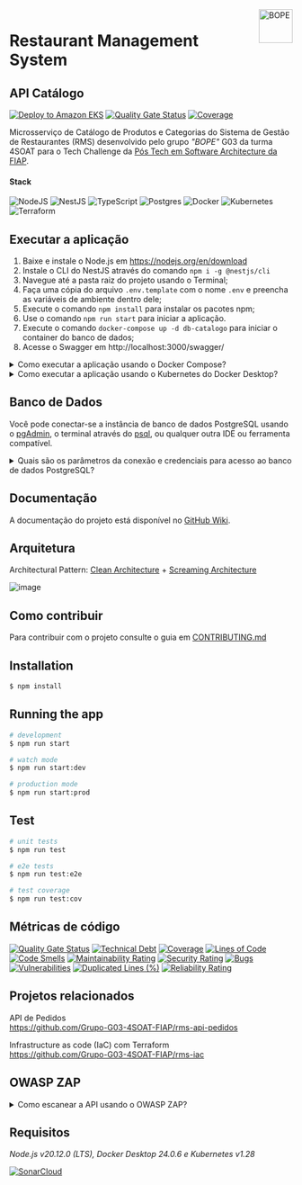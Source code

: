 <img src="https://github.com/Grupo-G03-4SOAT-FIAP/rms-backend/raw/main/docs/img/bope-faca-na-carveira-knife-skull-logo.png" alt="BOPE" title="BOPE" align="right" height="60" />

# Restaurant Management System
## API Catálogo

[![Deploy to Amazon EKS](https://github.com/Grupo-G03-4SOAT-FIAP/rms-api-catalogo/actions/workflows/deploy.yml/badge.svg)](https://github.com/Grupo-G03-4SOAT-FIAP/rms-api-catalogo/actions/workflows/deploy.yml)
[![Quality Gate Status](https://sonarcloud.io/api/project_badges/measure?project=Grupo-G03-4SOAT-FIAP_rms-api-catalogo&metric=alert_status)](https://sonarcloud.io/summary/new_code?id=Grupo-G03-4SOAT-FIAP_rms-api-catalogo)
[![Coverage](https://sonarcloud.io/api/project_badges/measure?project=Grupo-G03-4SOAT-FIAP_rms-api-catalogo&metric=coverage)](https://sonarcloud.io/summary/new_code?id=Grupo-G03-4SOAT-FIAP_rms-api-catalogo)

Microsserviço de Catálogo de Produtos e Categorias do Sistema de Gestão de Restaurantes (RMS) desenvolvido pelo grupo *"BOPE"* G03 da turma 4SOAT para o Tech Challenge da [Pós Tech em Software Architecture da FIAP](https://postech.fiap.com.br/curso/software-architecture/).

#### Stack

![NodeJS](https://img.shields.io/badge/node.js-6DA55F?style=for-the-badge&logo=node.js&logoColor=white)
![NestJS](https://img.shields.io/badge/nestjs-%23E0234E.svg?style=for-the-badge&logo=nestjs&logoColor=white)
![TypeScript](https://img.shields.io/badge/typescript-%23007ACC.svg?style=for-the-badge&logo=typescript&logoColor=white)
![Postgres](https://img.shields.io/badge/postgres-%23316192.svg?style=for-the-badge&logo=postgresql&logoColor=white)
![Docker](https://img.shields.io/badge/docker-%230db7ed.svg?style=for-the-badge&logo=docker&logoColor=white)
![Kubernetes](https://img.shields.io/badge/kubernetes-%23326ce5.svg?style=for-the-badge&logo=kubernetes&logoColor=white)
![Terraform](https://img.shields.io/badge/terraform-%235835CC.svg?style=for-the-badge&logo=terraform&logoColor=white)

## Executar a aplicação

1. Baixe e instale o Node.js em https://nodejs.org/en/download
2. Instale o CLI do NestJS através do comando `npm i -g @nestjs/cli`
3. Navegue até a pasta raiz do projeto usando o Terminal;
4. Faça uma cópia do arquivo `.env.template` com o nome `.env` e preencha as variáveis de ambiente dentro dele;
5. Execute o comando `npm install` para instalar os pacotes npm;
6. Use o comando `npm run start` para iniciar a aplicação.
7. Execute o comando `docker-compose up -d db-catalogo` para iniciar o container do banco de dados;
8. Acesse o Swagger em http://localhost:3000/swagger/

<details>

<summary>Como executar a aplicação usando o Docker Compose?</summary>

## Executar a aplicação usando o Docker Compose

1. Clone este repositório;
2. Navegue até a pasta raiz do projeto usando o Terminal;
3. Faça uma cópia do arquivo `.env.template` com o nome `.env` e preencha as variáveis de ambiente dentro dele;
4. Execute o comando `docker-compose up -d`
5. Acesse o Swagger em http://localhost:3000/swagger/

</details>

<details>

<summary>Como executar a aplicação usando o Kubernetes do Docker Desktop?</summary>

## Executar a aplicação usando o Kubernetes do Docker Desktop

1. Clone este repositório;
2. Navegue até a pasta raiz do projeto usando o Terminal;
3. Use o comando `docker build -t rms-api-catalogo:latest .` para gerar a imagem de container da aplicação;
4. Use o comando `kubectl apply -f k8s/development/postgres/namespace.yaml -f k8s/development/postgres/pvc-pv.yaml -f k8s/development/postgres/config.yaml -f k8s/development/postgres/secrets.yaml -f k8s/development/postgres/deployment.yaml -f k8s/development/postgres/service.yaml` para fazer deploy do banco de dados;
5. Use o comando `kubectl apply -f k8s/development/bff/namespace.yaml -f k8s/development/bff/config.yaml -f k8s/development/bff/secrets.yaml -f k8s/development/bff/deployment.yaml -f k8s/development/bff/service.yaml -f k8s/development/bff/hpa.yaml` para fazer deploy da aplicação;
6. Acesse o Swagger em http://localhost:3000/swagger/

> Para remover a aplicação do Kubernetes, use o comando `kubectl delete namespace rms`

#### Sobre os Secrets do Kubernetes

Em seu ambiente de desenvolvimento, por questão de segurança, abra os arquivos `/k8s/development/postgres/secrets.yaml` e `/k8s/development/bff/secrets.yaml` na pasta `/k8s/development` e preencha os valores sensíveis manualmente.

> No ambiente de produção os Secrets do Kubernetes são gerenciados pelo AWS Secrets Manager.

Para mais informações visite a página [Boas práticas para secrets do Kubernetes](https://kubernetes.io/docs/concepts/security/secrets-good-practices/#avoid-sharing-secret-manifests).

</details>

## Banco de Dados

Você pode conectar-se a instância de banco de dados PostgreSQL usando o [pgAdmin](https://www.pgadmin.org/download/), o terminal através do [psql](https://www.postgresql.org/download/), ou qualquer outra IDE ou ferramenta compatível.

<details>

<summary>Quais são os parâmetros da conexão e credenciais para acesso ao banco de dados PostgreSQL?</summary>

<br>

> Host: localhost\
> Porta: 5432 (padrão)\
> Usuário: pguser\
> Senha: pgpwd\
> DB name: rms

</details>

## Documentação

A documentação do projeto está disponível no [GitHub Wiki](https://github.com/Grupo-G03-4SOAT-FIAP/rms-backend/wiki).

## Arquitetura

Architectural Pattern: [Clean Architecture](https://blog.cleancoder.com/uncle-bob/2012/08/13/the-clean-architecture.html) + [Screaming Architecture](https://blog.cleancoder.com/uncle-bob/2011/09/30/Screaming-Architecture.html)

![image](https://github.com/Grupo-G03-4SOAT-FIAP/rms-api-catalogo/assets/5115895/1db19442-3447-4179-8569-90e75dd118a1)

## Como contribuir

Para contribuir com o projeto consulte o guia em [CONTRIBUTING.md](CONTRIBUTING.md)

## Installation

```bash
$ npm install
```

## Running the app

```bash
# development
$ npm run start

# watch mode
$ npm run start:dev

# production mode
$ npm run start:prod
```

## Test

```bash
# unit tests
$ npm run test

# e2e tests
$ npm run test:e2e

# test coverage
$ npm run test:cov
```

## Métricas de código

[![Quality Gate Status](https://sonarcloud.io/api/project_badges/measure?project=Grupo-G03-4SOAT-FIAP_rms-api-catalogo&metric=alert_status)](https://sonarcloud.io/summary/new_code?id=Grupo-G03-4SOAT-FIAP_rms-api-catalogo)
[![Technical Debt](https://sonarcloud.io/api/project_badges/measure?project=Grupo-G03-4SOAT-FIAP_rms-api-catalogo&metric=sqale_index)](https://sonarcloud.io/summary/new_code?id=Grupo-G03-4SOAT-FIAP_rms-api-catalogo)
[![Coverage](https://sonarcloud.io/api/project_badges/measure?project=Grupo-G03-4SOAT-FIAP_rms-api-catalogo&metric=coverage)](https://sonarcloud.io/summary/new_code?id=Grupo-G03-4SOAT-FIAP_rms-api-catalogo)
[![Lines of Code](https://sonarcloud.io/api/project_badges/measure?project=Grupo-G03-4SOAT-FIAP_rms-api-catalogo&metric=ncloc)](https://sonarcloud.io/summary/new_code?id=Grupo-G03-4SOAT-FIAP_rms-api-catalogo)
[![Code Smells](https://sonarcloud.io/api/project_badges/measure?project=Grupo-G03-4SOAT-FIAP_rms-api-catalogo&metric=code_smells)](https://sonarcloud.io/summary/new_code?id=Grupo-G03-4SOAT-FIAP_rms-api-catalogo)
[![Maintainability Rating](https://sonarcloud.io/api/project_badges/measure?project=Grupo-G03-4SOAT-FIAP_rms-api-catalogo&metric=sqale_rating)](https://sonarcloud.io/summary/new_code?id=Grupo-G03-4SOAT-FIAP_rms-api-catalogo)
[![Security Rating](https://sonarcloud.io/api/project_badges/measure?project=Grupo-G03-4SOAT-FIAP_rms-api-catalogo&metric=security_rating)](https://sonarcloud.io/summary/new_code?id=Grupo-G03-4SOAT-FIAP_rms-api-catalogo)
[![Bugs](https://sonarcloud.io/api/project_badges/measure?project=Grupo-G03-4SOAT-FIAP_rms-api-catalogo&metric=bugs)](https://sonarcloud.io/summary/new_code?id=Grupo-G03-4SOAT-FIAP_rms-api-catalogo)
[![Vulnerabilities](https://sonarcloud.io/api/project_badges/measure?project=Grupo-G03-4SOAT-FIAP_rms-api-catalogo&metric=vulnerabilities)](https://sonarcloud.io/summary/new_code?id=Grupo-G03-4SOAT-FIAP_rms-api-catalogo)
[![Duplicated Lines (%)](https://sonarcloud.io/api/project_badges/measure?project=Grupo-G03-4SOAT-FIAP_rms-api-catalogo&metric=duplicated_lines_density)](https://sonarcloud.io/summary/new_code?id=Grupo-G03-4SOAT-FIAP_rms-api-catalogo)
[![Reliability Rating](https://sonarcloud.io/api/project_badges/measure?project=Grupo-G03-4SOAT-FIAP_rms-api-catalogo&metric=reliability_rating)](https://sonarcloud.io/summary/new_code?id=Grupo-G03-4SOAT-FIAP_rms-api-catalogo)

## Projetos relacionados

API de Pedidos\
https://github.com/Grupo-G03-4SOAT-FIAP/rms-api-pedidos

Infrastructure as code (IaC) com Terraform\
https://github.com/Grupo-G03-4SOAT-FIAP/rms-iac

## OWASP ZAP

<details>

<summary>Como escanear a API usando o OWASP ZAP?</summary>

### ZAP - API Scan

Para escanear todos os endpoints da API em busca de possíveis vulnerabilidades, a partir do swagger, siga o passo a passo abaixo.

1. Execute a aplicação usando o Docker Compose;
2. Execute o comando abaixo:
```bash
docker run --name zap --network host -v $(pwd):/zap/wrk/:rw -t zaproxy/zap-stable zap-api-scan.py -t http://localhost:3001/swagger-json -f openapi -r report.html
```

> Substitua os parenteses em `$(pwd)` por chaves `${pwd}` no Windows.

O report em formato HTML será gerado no diretório atual.

[Clique aqui](https://www.zaproxy.org/docs/docker/api-scan/) para obter mais informações sobre o API Scan do ZAP.

</details>

## Requisitos

*Node.js v20.12.0 (LTS), Docker Desktop 24.0.6 e Kubernetes v1.28*

[![SonarCloud](https://sonarcloud.io/images/project_badges/sonarcloud-white.svg)](https://sonarcloud.io/summary/new_code?id=Grupo-G03-4SOAT-FIAP_rms-api-catalogo)
